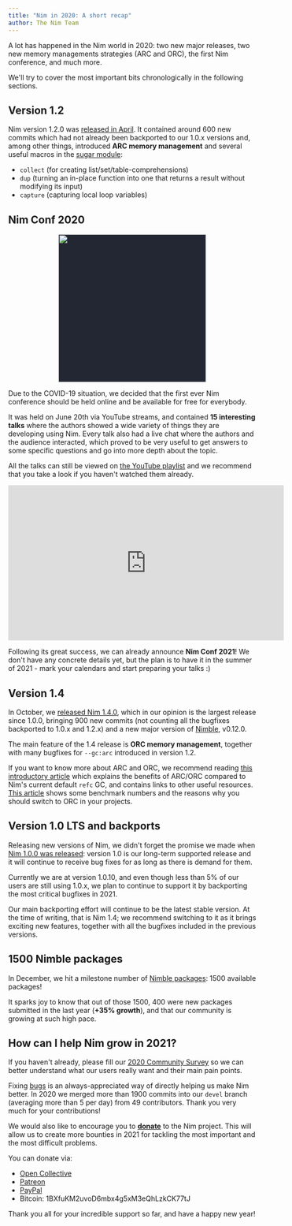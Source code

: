```yaml
---
title: "Nim in 2020: A short recap"
author: The Nim Team
---
```


A lot has happened in the Nim world in 2020: two new major releases, two new
memory managements strategies (ARC and ORC), the first Nim conference, and much more.

We'll try to cover the most important bits chronologically in the following
sections.



## Version 1.2

Nim version 1.2.0 was [released in April](https://nim-lang.org/blog/2020/04/03/version-120-released.html).
It contained around 600 new commits which had not already been backported to our
1.0.x versions and, among other things, introduced **ARC memory management** and
several useful macros in the [sugar module](https://nim-lang.org/docs/sugar.html):
- `collect` (for creating list/set/table-comprehensions)
- `dup` (turning an in-place function into one that returns a result without modifying its input)
- `capture` (capturing local loop variables)



## Nim Conf 2020

<p align="center">
<img width="300px" style="background: #232733;" src="/assets/img/nim-conf-2020.svg">
</p>

Due to the COVID-19 situation, we decided that the first ever Nim conference
should be held online and be available for free for everybody.

It was held on June 20th via YouTube streams, and contained **15 interesting talks**
where the authors showed a wide variety of things they are developing using Nim.
Every talk also had a live chat where the authors and the audience interacted,
which proved to be very useful to get answers to some specific questions and
go into more depth about the topic.

All the talks can still be viewed on
[the YouTube playlist](https://www.youtube.com/playlist?list=PLxLdEZg8DRwTIEzUpfaIcBqhsj09mLWHx)
and we recommend that you take a look if you haven't watched them already.

<p align="center">
<iframe width="560" height="315" src="https://www.youtube.com/embed/videoseries?list=PLxLdEZg8DRwTIEzUpfaIcBqhsj09mLWHx" frameborder="0" allow="accelerometer; autoplay; encrypted-media; gyroscope; picture-in-picture" allowfullscreen></iframe>
</p>

Following its great success, we can already announce **Nim Conf 2021**!
We don't have any concrete details yet, but the plan is to have it in the
summer of 2021 - mark your calendars and start preparing your talks :)



## Version 1.4

In October, we [released Nim 1.4.0](https://nim-lang.org/blog/2020/10/16/version-140-released.html),
which in our opinion is the largest release since 1.0.0, bringing 900 new commits
(not counting all the bugfixes backported to 1.0.x and 1.2.x) and a new
major version of [Nimble](https://github.com/nim-lang/nimble), v0.12.0.

The main feature of the 1.4 release is **ORC memory management**, together with
many bugfixes for `--gc:arc` introduced in version 1.2.

If you want to know more about ARC and ORC, we recommend reading
[this introductory article](https://nim-lang.org/blog/2020/10/15/introduction-to-arc-orc-in-nim.html)
which explains the benefits of ARC/ORC compared to Nim's current default
`refc` GC, and contains links to other useful resources.
[This article](https://nim-lang.org/blog/2020/12/08/introducing-orc.html) shows
some benchmark numbers and the reasons why you should switch to ORC in your
projects.



## Version 1.0 LTS and backports

Releasing new versions of Nim, we didn't forget the promise we made when
[Nim 1.0.0 was released](https://nim-lang.org/blog/2019/09/23/version-100-released.html):
version 1.0 is our long-term supported release and it will continue
to receive bug fixes for as long as there is demand for them.

Currently we are at version 1.0.10, and even though less than 5% of our users are
still using 1.0.x, we plan to continue to support it by backporting the most
critical bugfixes in 2021.

Our main backporting effort will continue to be the latest stable version.
At the time of writing, that is Nim 1.4; we recommend switching to it
as it brings exciting new features, together with all the bugfixes included in
the previous versions.



## 1500 Nimble packages

In December, we hit a milestone number of
[Nimble packages](https://nimble.directory/): 1500 available packages!

It sparks joy to know that out of those 1500, 400 were new packages submitted
in the last year (**+35% growth**), and that our community is growing at such
high pace.



## How can I help Nim grow in 2021?

If you haven't already, please fill our
[2020 Community Survey](https://forms.gle/kEWvEeVyfxSHq9Uj8)
so we can better understand what our users really want and their main pain points.

Fixing [bugs](https://github.com/nim-lang/Nim/issues) is an always-appreciated
way of directly helping us make Nim better.
In 2020 we merged more than 1900 commits into  our `devel` branch (averaging more
than 5 per day) from 49 contributors.
Thank you very much for your contributions!

We would also like to encourage you to
[**donate**](https://nim-lang.org/donate.html) to the Nim project. This will
allow us to create more bounties in 2021 for tackling the most important and
the most difficult problems.

You can donate via:

- [Open Collective](https://opencollective.com/nim)
- [Patreon](https://www.patreon.com/araq)
- [PayPal](https://www.paypal.com/donate/?cmd=_s-xclick&hosted_button_id=FLWX5V2PMAXAU)
- Bitcoin: 1BXfuKM2uvoD6mbx4g5xM3eQhLzkCK77tJ



Thank you all for your incredible support so far, and have a happy new year!
